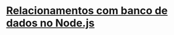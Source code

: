 # [Relacionamentos com banco de dados no Node.js](https://github.com/Rocketseat/bootcamp-gostack-desafios/tree/master/desafio-database-relations)
